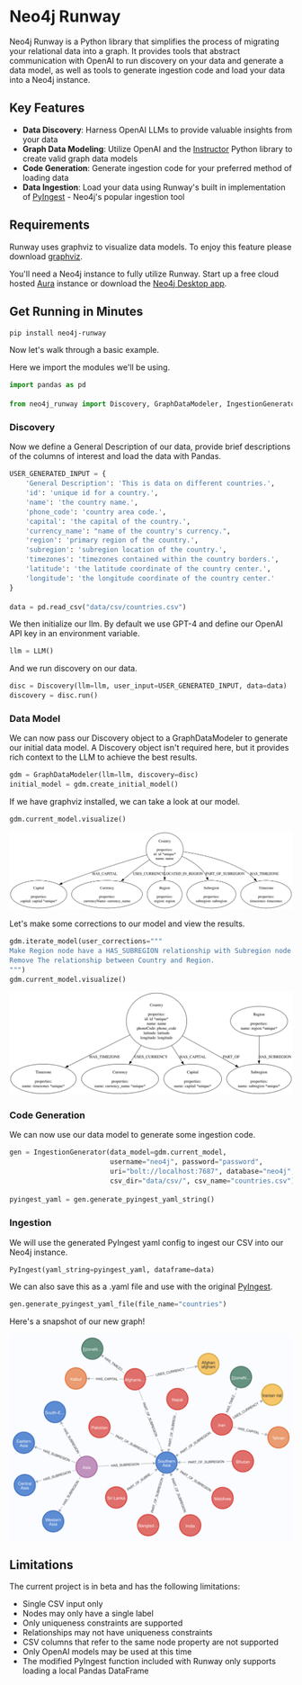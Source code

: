 # Neo4j Runway
Neo4j Runway is a Python library that simplifies the process of migrating your relational data into a graph. It provides tools that abstract communication with OpenAI to run discovery on your data and generate a data model, as well as tools to generate ingestion code and load your data into a Neo4j instance.

## Key Features

- **Data Discovery**: Harness OpenAI LLMs to provide valuable insights from your data
- **Graph Data Modeling**: Utilize OpenAI and the [Instructor](https://github.com/jxnl/instructor) Python library to create valid graph data models
- **Code Generation**: Generate ingestion code for your preferred method of loading data
- **Data Ingestion**: Load your data using Runway's built in implementation of [PyIngest](https://github.com/neo4j-field/pyingest) - Neo4j's popular ingestion tool

## Requirements
Runway uses graphviz to visualize data models. To enjoy this feature please download [graphviz](https://www.graphviz.org/download/).

You'll need a Neo4j instance to fully utilize Runway. Start up a free cloud hosted [Aura](https://console.neo4j.io) instance or download the [Neo4j Desktop app](https://neo4j.com/download/).

## Get Running in Minutes

```
pip install neo4j-runway
```

Now let's walk through a basic example.

Here we import the modules we'll be using.
```Python
import pandas as pd

from neo4j_runway import Discovery, GraphDataModeler, IngestionGenerator, LLM, PyIngest

```
### Discovery
Now we define a General Description of our data, provide brief descriptions of the columns of interest and load the data with Pandas.
```Python
USER_GENERATED_INPUT = {
    'General Description': 'This is data on different countries.',
    'id': 'unique id for a country.',
    'name': 'the country name.',
    'phone_code': 'country area code.',
    'capital': 'the capital of the country.',
    'currency_name': "name of the country's currency.",
    'region': 'primary region of the country.',
    'subregion': 'subregion location of the country.',
    'timezones': 'timezones contained within the country borders.',
    'latitude': 'the latitude coordinate of the country center.',
    'longitude': 'the longitude coordinate of the country center.'
}

data = pd.read_csv("data/csv/countries.csv")
```

We then initialize our llm. By default we use GPT-4 and define our OpenAI API key in an environment variable.
```Python
llm = LLM()
```

And we run discovery on our data.
```Python
disc = Discovery(llm=llm, user_input=USER_GENERATED_INPUT, data=data)
discovery = disc.run()
```

### Data Model
We can now pass our Discovery object to a GraphDataModeler to generate our initial data model. A Discovery object isn't required here, but it provides rich context to the LLM to achieve the best results.
```Python
gdm = GraphDataModeler(llm=llm, discovery=disc)
initial_model = gdm.create_initial_model()
```
If we have graphviz installed, we can take a look at our model.
```Python
gdm.current_model.visualize()
```
![countries-first-model.svg](./images/countries-first-model.svg)

Let's make some corrections to our model and view the results.
```Python
gdm.iterate_model(user_corrections="""
Make Region node have a HAS_SUBREGION relationship with Subregion node. 
Remove The relationship between Country and Region.
""")
gdm.current_model.visualize()
```
![countries-second-model.svg](./images/countries-second-model.svg)

### Code Generation
We can now use our data model to generate some ingestion code.

```Python
gen = IngestionGenerator(data_model=gdm.current_model, 
                         username="neo4j", password="password", 
                         uri="bolt://localhost:7687", database="neo4j", 
                         csv_dir="data/csv/", csv_name="countries.csv")

pyingest_yaml = gen.generate_pyingest_yaml_string()

```
### Ingestion
We will use the generated PyIngest yaml config to ingest our CSV into our Neo4j instance. 
```Python
PyIngest(yaml_string=pyingest_yaml, dataframe=data)
```
We can also save this as a .yaml file and use with the original [PyIngest](https://github.com/neo4j-field/pyingest).
```Python
gen.generate_pyingest_yaml_file(file_name="countries")
```
Here's a snapshot of our new graph!

![countries-graph.png](./images/countries-graph-white-background.png)

## Limitations
The current project is in beta and has the following limitations:
- Single CSV input only
- Nodes may only have a single label
- Only uniqueness constraints are supported
- Relationships may not have uniqueness constraints
- CSV columns that refer to the same node property are not supported
- Only OpenAI models may be used at this time
- The modified PyIngest function included with Runway only supports loading a local Pandas DataFrame


